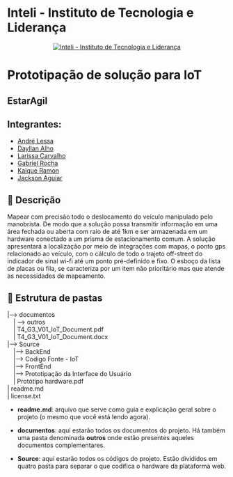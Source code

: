 # Inteli - Instituto de Tecnologia e Liderança 

<p align="center">
<a href= "https://www.inteli.edu.br/"><img src="https://www.inteli.edu.br/wp-content/uploads/2021/08/20172028/marca_1-2.png" alt="Inteli - Instituto de Tecnologia e Liderança" border="0"></a>
</p>

# Prototipação de solução para IoT

## EstarAgil

## Integrantes: 
- <a href="https://www.linkedin.com/in/andrelessajr/">André Lessa</a>
- <a href="https://www.linkedin.com/in/dayllan-alho/">Dayllan Alho</a>
- <a href="https://www.linkedin.com/in/carvalholari/">Larissa Carvalho</a> 
- <a href="https://www.linkedin.com/in/gabriel-rocha-pinto-santos-/">Gabriel Rocha</a> 
- <a href="https://www.linkedin.com/in/kaique-ramon-6975751a3/">Kaique Ramon</a>
- <a href="https:">Jackson Aguiar</a> 

## 📝 Descrição
Mapear com precisão todo o deslocamento do veículo manipulado pelo manobrista. De modo que a solução possa transmitir informação em uma área fechada ou aberta com raio de até 1km e ser armazenada em um hardware conectado a um prisma de estacionamento comum. A solução apresentará a localização por meio de integrações com mapas, o ponto gps relacionado ao veículo, com o cálculo de todo o trajeto off-street do indicador de sinal wi-fi até um ponto pré-definido e fixo. O esboço da lista de placas ou fila, se caracteriza por um item não prioritário mas que atende as necessidades de mapeamento.



## 📁 Estrutura de pastas


|--> documentos<br>
  &emsp;| --> outros <br>
  &emsp;| T4_G3_V01_IoT_Document.pdf<br>
  &emsp;| T4_G3_V01_IoT_Document.docx<br>
|--> Source<br>
  &emsp;|--> BackEnd<br>
  &emsp;|--> Codigo Fonte - IoT<br>
  &emsp;|--> FrontEnd<br>
  &emsp;|--> Prototipação da Interface do Usuário<br>
  &emsp;| Protótipo hardware.pdf<br>
| readme.md<br>
| license.txt

- <b>readme.md</b>: arquivo que serve como guia e explicação geral sobre o projeto (o mesmo que você está lendo agora).

- <b>documentos</b>: aqui estarão todos os documentos do projeto. Há também uma pasta denominada <b>outros</b> onde estão presentes aqueles documentos complementares.

- <b>Source</b>: aqui estarão todos os códigos do projeto. Estão divididos em quatro pasta para separar o que codifica o hardware da plataforma web.

